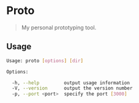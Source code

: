 # Proto

> My personal prototyping tool.

## Usage

```bash
Usage: proto [options] [dir]

Options:

  -h, --help         output usage information
  -V, --version      output the version number
  -p, --port <port>  specify the port [3000]
```
